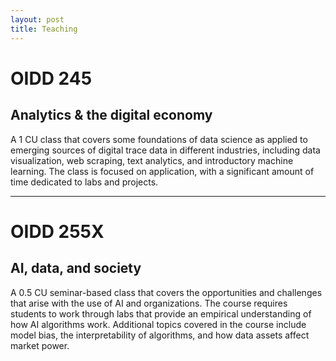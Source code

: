 ```yaml
---
layout: post
title: Teaching
---
```


# OIDD 245

## Analytics & the digital economy

A 1 CU class that covers some foundations of data science as applied to emerging sources of digital trace data in different industries, including data visualization, web scraping, text analytics, and introductory machine learning. The class is focused on application, with a significant amount of time dedicated to labs and projects.

***

# OIDD 255X

## AI, data, and society

A 0.5 CU seminar-based class that covers the opportunities and challenges that arise with the use of AI and organizations. The course requires students to work through labs that provide an empirical understanding of how AI algorithms work. Additional topics covered in the course include model bias, the interpretability of algorithms, and how data assets affect market power.
